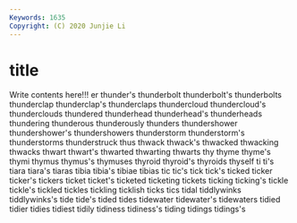 ```yaml
---
Keywords: 1635
Copyright: (C) 2020 Junjie Li
---
```


# title

Write contents here!!!
er 
thunder's 
thunderbolt 
thunderbolt's 
thunderbolts 
thunderclap
thunderclap's 
thunderclaps 
thundercloud 
thundercloud's 
thunderclouds 
thundered 
thunderhead 
thunderhead's 
thunderheads 
thundering
thunderous 
thunderously 
thunders 
thundershower 
thundershower's 
thundershowers 
thunderstorm 
thunderstorm's 
thunderstorms 
thunderstruck
thus 
thwack 
thwack's 
thwacked 
thwacking 
thwacks 
thwart 
thwart's 
thwarted 
thwarting
thwarts 
thy 
thyme 
thyme's 
thymi 
thymus 
thymus's 
thymuses 
thyroid 
thyroid's
thyroids 
thyself 
ti 
ti's 
tiara 
tiara's 
tiaras 
tibia 
tibia's 
tibiae
tibias 
tic 
tic's 
tick 
tick's 
ticked 
ticker 
ticker's 
tickers 
ticket
ticket's 
ticketed 
ticketing 
tickets 
ticking 
ticking's 
tickle 
tickle's 
tickled 
tickles
tickling 
ticklish 
ticks 
tics 
tidal 
tiddlywinks 
tiddlywinks's 
tide 
tide's 
tided
tides 
tidewater 
tidewater's 
tidewaters 
tidied 
tidier 
tidies 
tidiest 
tidily 
tidiness
tidiness's 
tiding 
tidings 
tidings's 
